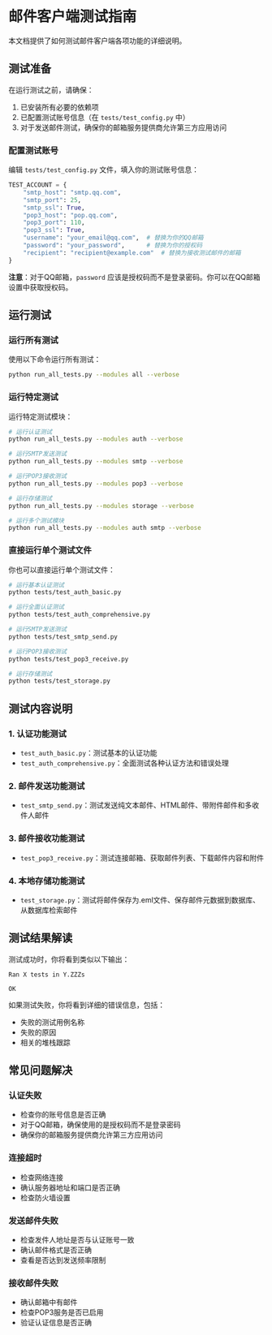 # 邮件客户端测试指南

本文档提供了如何测试邮件客户端各项功能的详细说明。

## 测试准备

在运行测试之前，请确保：

1. 已安装所有必要的依赖项
2. 已配置测试账号信息（在 `tests/test_config.py` 中）
3. 对于发送邮件测试，确保你的邮箱服务提供商允许第三方应用访问

### 配置测试账号

编辑 `tests/test_config.py` 文件，填入你的测试账号信息：

```python
TEST_ACCOUNT = {
    "smtp_host": "smtp.qq.com",
    "smtp_port": 25,
    "smtp_ssl": True,
    "pop3_host": "pop.qq.com",
    "pop3_port": 110,
    "pop3_ssl": True,
    "username": "your_email@qq.com",  # 替换为你的QQ邮箱
    "password": "your_password",      # 替换为你的授权码
    "recipient": "recipient@example.com"  # 替换为接收测试邮件的邮箱
}
```

**注意**：对于QQ邮箱，`password` 应该是授权码而不是登录密码。你可以在QQ邮箱设置中获取授权码。

## 运行测试

### 运行所有测试

使用以下命令运行所有测试：

```bash
python run_all_tests.py --modules all --verbose
```

### 运行特定测试

运行特定测试模块：

```bash
# 运行认证测试
python run_all_tests.py --modules auth --verbose

# 运行SMTP发送测试
python run_all_tests.py --modules smtp --verbose

# 运行POP3接收测试
python run_all_tests.py --modules pop3 --verbose

# 运行存储测试
python run_all_tests.py --modules storage --verbose

# 运行多个测试模块
python run_all_tests.py --modules auth smtp --verbose
```

### 直接运行单个测试文件

你也可以直接运行单个测试文件：

```bash
# 运行基本认证测试
python tests/test_auth_basic.py

# 运行全面认证测试
python tests/test_auth_comprehensive.py

# 运行SMTP发送测试
python tests/test_smtp_send.py

# 运行POP3接收测试
python tests/test_pop3_receive.py

# 运行存储测试
python tests/test_storage.py
```

## 测试内容说明

### 1. 认证功能测试

- `test_auth_basic.py`：测试基本的认证功能
- `test_auth_comprehensive.py`：全面测试各种认证方法和错误处理

### 2. 邮件发送功能测试

- `test_smtp_send.py`：测试发送纯文本邮件、HTML邮件、带附件邮件和多收件人邮件

### 3. 邮件接收功能测试

- `test_pop3_receive.py`：测试连接邮箱、获取邮件列表、下载邮件内容和附件

### 4. 本地存储功能测试

- `test_storage.py`：测试将邮件保存为.eml文件、保存邮件元数据到数据库、从数据库检索邮件

## 测试结果解读

测试成功时，你将看到类似以下输出：

```
Ran X tests in Y.ZZZs

OK
```

如果测试失败，你将看到详细的错误信息，包括：

- 失败的测试用例名称
- 失败的原因
- 相关的堆栈跟踪

## 常见问题解决

### 认证失败

- 检查你的账号信息是否正确
- 对于QQ邮箱，确保使用的是授权码而不是登录密码
- 确保你的邮箱服务提供商允许第三方应用访问

### 连接超时

- 检查网络连接
- 确认服务器地址和端口是否正确
- 检查防火墙设置

### 发送邮件失败

- 检查发件人地址是否与认证账号一致
- 确认邮件格式是否正确
- 查看是否达到发送频率限制

### 接收邮件失败

- 确认邮箱中有邮件
- 检查POP3服务是否已启用
- 验证认证信息是否正确
